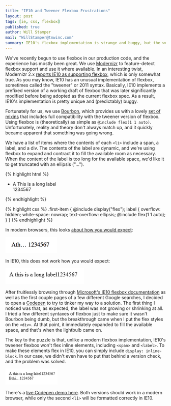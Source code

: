 ```yaml
---
title: "IE10 and Tweener Flexbox Frustrations"
layout: post
tags: [ie, css, flexbox]
published: true
author: Will Stamper
mail: "WillStamper@tnwinc.com"
summary: IE10's flexbox implementation is strange and buggy, but the workaround is simple and (perhaps) unexpected.
---
```


We've recently begun to use flexbox in our production code, and the experience has mostly been great. We use [Modernizr](https://modernizr.com/) to feature-detect flexbox support and use it where available. In an interesting twist, Modernizr 2.x [reports IE10 as supporting flexbox](https://github.com/Modernizr/Modernizr/issues/812), which is only somewhat true. As you may know, IE10 has an unusual implementation of flexbox, sometimes called the "tweener" or 2011 syntax. Basically, IE10 implements a prefixed version of a working draft of flexbox that was later significantly modified before being adopted as the current flexbox spec. As a result, IE10's implementation is pretty unique and (predictably) buggy.

Fortunately for us, we use [Bourbon](http://bourbon.io/), which provides us with a lovely [set of mixins](http://bourbon.io/docs/#flexbox) that includes full compatibility with the tweener version of flexbox. Using flexbox is (theoretically) as simple as `@include flex(1 1 auto)`. Unfortunately, reality and theory don't always match up, and it quickly became apparent that something was going wrong.

We have a list of items where the contents of each `<li>` include a span, a label, and a div. The contents of the label are dynamic, and we're using flexbox to expand and contract it to fill the available room as necessary. When the content of the label is too long for the available space, we'd like it to get truncated with an ellipsis ("...").

{% highlight html %}
<ul>
  <li class="first-item">
    <span>A</span>
    <label>This is a long label</label>
    <div>1234567</div>
  </li>
</ul>
{% endhighlight %}

{% highlight css %}
.first-item {
  @include display("flex");
  label {
    overflow: hidden;
    white-space: nowrap;
    text-overflow: ellipsis;
    @include flex(1 1 auto);
  }
}
{% endhighlight %}

In modern browsers, this looks [about how you would expect](http://codepen.io/epmatsw/pen/Lpbqxq):

![Firefox 43 :)](/screenshots/ie10flexbox/firefox.png "Firefox 43")

In IE10, this does not work how you would expect:

![IE10 :(](/screenshots/ie10flexbox/ie10broken.png "IE10")

After fruitlessly browsing through [Microsoft's IE10 flexbox documentation](https://msdn.microsoft.com/en-us/library/hh673531%28v=vs.85%29.aspx) as well as the first couple pages of a few different Google searches, I decided to open a [Codepen](http://codepen.io/epmatsw/pen/Lpbqxq) to try to tinker my way to a solution. The first thing I noticed was that, as expected, the label was not growing or shrinking at all. I tried a few different syntaxes of flexbox just to make sure it wasn't Bourbon being dumb, but the breakthrough came when I put the flex styles on the `<div>`. At that point, it immediately expanded to fill the available space, and that's when the lightbulb came on.

The key to the puzzle is that, unlike a modern flexbox implementation, IE10's tweener flexbox won't flex inline elements, including `<span>` and `<label>`. To make these elements flex in IE10, you can simply include `display: inline-block`. In our case, we didn't even have to put that behind a version check, and the problem was solved.

![IE10 :D](/screenshots/ie10flexbox/ie10working.png "IE10 (but working!)")

There's a [live Codepen demo here](http://codepen.io/epmatsw/pen/GpNPvP). Both versions should work in a modern browser, while only the second `<li>` will be formatted correctly in IE10.
